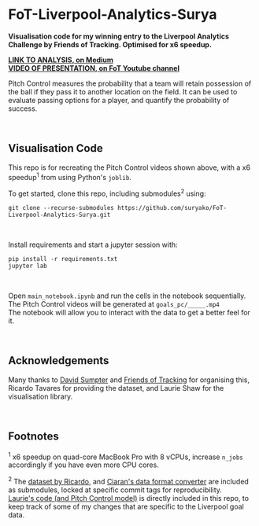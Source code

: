 # FoT-Liverpool-Analytics-Surya

**Visualisation code for my winning entry to the Liverpool Analytics Challenge by Friends of Tracking. Optimised for x6 speedup.**

**[LINK TO ANALYSIS, on Medium](https://medium.com/@kocherlakota/how-do-you-defend-against-liverpool-36c1a6996638)  
[VIDEO OF PRESENTATION, on FoT Youtube channel](https://youtu.be/AFm3JNPu9Jw?t=8m16s)**

Pitch Control measures the probability that a team will retain possession of the ball if they pass it to another location on the field. It can be used to evaluate passing options for a player, and quantify the probability of success.

<br/>

## Visualisation Code
This repo is for recreating the Pitch Control videos shown above, with a x6 speedup<sup>1</sup> from using Python's ```joblib```.

To get started, clone this repo, including submodules<sup>2</sup> using:
```
git clone --recurse-submodules https://github.com/suryako/FoT-Liverpool-Analytics-Surya.git
```
<br/>

Install requirements and start a jupyter session with:
```
pip install -r requirements.txt
jupyter lab
```
<br/>

Open ```main_notebook.ipynb``` and run the cells in the notebook sequentially.  
The Pitch Control videos will be generated at ```goals_pc/_____.mp4```  
The notebook will allow you to interact with the data to get a better feel for it.

<br/>

 ## Acknowledgements
 Many thanks to [David Sumpter](https://www.david-sumpter.com/) and [Friends of Tracking](https://www.youtube.com/channel/UCUBFJYcag8j2rm_9HkrrA7w/about) for organising this, Ricardo Tavares for providing the dataset, and Laurie Shaw for the visualisation library.

<br/>

 ## Footnotes



 <sup>1</sup>
 x6 speedup on quad-core MacBook Pro with 8 vCPUs, increase ```n_jobs``` accordingly if you have even more CPU cores.

 <sup>2</sup>
 The [dataset by Ricardo](https://github.com/Friends-of-Tracking-Data-FoTD/Last-Row), and [Ciaran's data format converter](https://github.com/ciaran-grant) are included as submodules, locked at specific commit tags for reproducibility.  
  [Laurie's code (and Pitch Control model)](https://github.com/Friends-of-Tracking-Data-FoTD/LaurieOnTracking) is directly included in this repo, to keep track of some of my changes that are specific to the Liverpool goal data.
